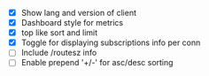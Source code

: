 
- [X] Show lang and version of client
- [X] Dashboard style for metrics
- [X] top like sort and limit
- [X] Toggle for displaying subscriptions info per conn
- [ ] Include /routesz info
- [ ] Enable prepend '+/-' for asc/desc sorting
